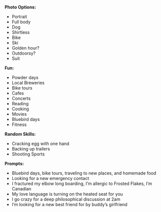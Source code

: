 **Photo Options:**
- Portrait
- Full body
- Dog
- Shirtless
- Bike
- Ski
- Golden hour?
- Outdoorsy?
- Suit

**Fun:**
- Powder days 
- Local Breweries 
- Bike tours 
- Cafes
- Concerts
- Reading 
- Cooking 
- Movies 
- Bluebird days 
- Fitness

**Random Skills:**
- Cracking egg with one hand
- Backing up trailers
- Shooting Sports

**Prompts:**
- Bluebird days, bike tours, traveling to new places, and homemade food
- Looking for a new emergency contact
- I fractured my elbow long boarding, I’m allergic to Frosted Flakes, I’m Canadian
- My love language is turning on the heated seat for you
- I go crazy for a deep philosophical discussion at 2am
- I’m looking for a new best friend for by buddy’s girlfriend
